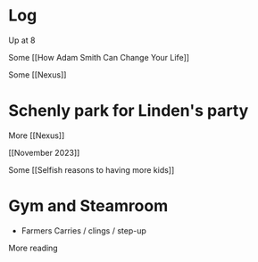 
# Log

Up at 8 

Some [[How Adam Smith Can Change Your Life]]

Some [[Nexus]]

# Schenly park for Linden's party 

More [[Nexus]]

[[November 2023]]

Some [[Selfish reasons to having more kids]]

# Gym and Steamroom
- Farmers Carries / clings / step-up

More reading


